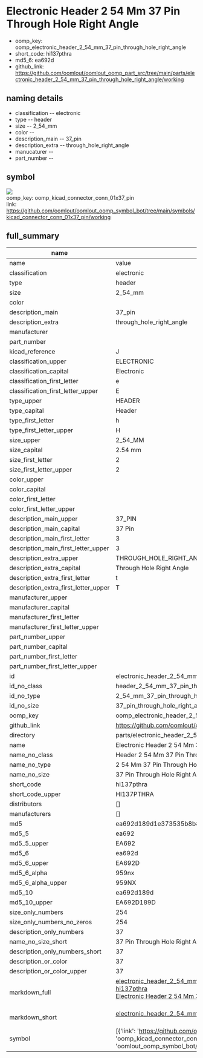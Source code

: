 # Electronic Header 2 54 Mm 37 Pin Through Hole Right Angle

  
* oomp_key: oomp_electronic_header_2_54_mm_37_pin_through_hole_right_angle 
* short_code: hi137pthra
* md5_6: ea692d  
* github_link: https://github.com/oomlout/oomlout_oomp_part_src/tree/main/parts/electronic_header_2_54_mm_37_pin_through_hole_right_angle/working  
## naming details
* classification -- electronic
* type -- header
* size -- 2_54_mm
* color -- 
* description_main -- 37_pin
* description_extra -- through_hole_right_angle
* manucaturer -- 
* part_number -- 



## symbol

![](symbol/{index}}/working/working_600.png)  
oomp_key: oomp_kicad_connector_conn_01x37_pin  
link: https://github.com/oomlout/oomlout_oomp_symbol_bot/tree/main/symbols/kicad_connector_conn_01x37_pin/working  


## full_summary
| name | value | 
| --- | --- | 
| name | value | 
| classification | electronic | 
| type | header | 
| size | 2_54_mm | 
| color |  | 
| description_main | 37_pin | 
| description_extra | through_hole_right_angle | 
| manufacturer |  | 
| part_number |  | 
| kicad_reference | J | 
| classification_upper | ELECTRONIC | 
| classification_capital | Electronic | 
| classification_first_letter | e | 
| classification_first_letter_upper | E | 
| type_upper | HEADER | 
| type_capital | Header | 
| type_first_letter | h | 
| type_first_letter_upper | H | 
| size_upper | 2_54_MM | 
| size_capital | 2.54 mm | 
| size_first_letter | 2 | 
| size_first_letter_upper | 2 | 
| color_upper |  | 
| color_capital |  | 
| color_first_letter |  | 
| color_first_letter_upper |  | 
| description_main_upper | 37_PIN | 
| description_main_capital | 37 Pin | 
| description_main_first_letter | 3 | 
| description_main_first_letter_upper | 3 | 
| description_extra_upper | THROUGH_HOLE_RIGHT_ANGLE | 
| description_extra_capital | Through Hole Right Angle | 
| description_extra_first_letter | t | 
| description_extra_first_letter_upper | T | 
| manufacturer_upper |  | 
| manufacturer_capital |  | 
| manufacturer_first_letter |  | 
| manufacturer_first_letter_upper |  | 
| part_number_upper |  | 
| part_number_capital |  | 
| part_number_first_letter |  | 
| part_number_first_letter_upper |  | 
| id | electronic_header_2_54_mm_37_pin_through_hole_right_angle | 
| id_no_class | header_2_54_mm_37_pin_through_hole_right_angle | 
| id_no_type | 2_54_mm_37_pin_through_hole_right_angle | 
| id_no_size | 37_pin_through_hole_right_angle | 
| oomp_key | oomp_electronic_header_2_54_mm_37_pin_through_hole_right_angle | 
| github_link | https://github.com/oomlout/oomlout_oomp_part_src/tree/main/parts/electronic_header_2_54_mm_37_pin_through_hole_right_angle/working | 
| directory | parts/electronic_header_2_54_mm_37_pin_through_hole_right_angle | 
| name | Electronic Header 2 54 Mm 37 Pin Through Hole Right Angle | 
| name_no_class | Header 2 54 Mm 37 Pin Through Hole Right Angle | 
| name_no_type | 2 54 Mm 37 Pin Through Hole Right Angle | 
| name_no_size | 37 Pin Through Hole Right Angle | 
| short_code | hi137pthra | 
| short_code_upper | HI137PTHRA | 
| distributors | [] | 
| manufacturers | [] | 
| md5 | ea692d189d1e373535b8b85f024654b7 | 
| md5_5 | ea692 | 
| md5_5_upper | EA692 | 
| md5_6 | ea692d | 
| md5_6_upper | EA692D | 
| md5_6_alpha | 959nx | 
| md5_6_alpha_upper | 959NX | 
| md5_10 | ea692d189d | 
| md5_10_upper | EA692D189D | 
| size_only_numbers | 254 | 
| size_only_numbers_no_zeros | 254 | 
| description_only_numbers | 37 | 
| name_no_size_short | 37 Pin Through Hole Right Angle | 
| description_only_numbers_short | 37 | 
| description_or_color | 37 | 
| description_or_color_upper | 37 | 
| markdown_full | [electronic_header_2_54_mm_37_pin_through_hole_right_angle](https://github.com/oomlout/oomlout_oomp_part_src/tree/main/parts/electronic_header_2_54_mm_37_pin_through_hole_right_angle/working)<br>[hi137pthra](https://github.com/oomlout/oomlout_oomp_part_src/tree/main/parts/electronic_header_2_54_mm_37_pin_through_hole_right_angle/working)<br>[Electronic Header 2 54 Mm 37 Pin Through Hole Right Angle](https://github.com/oomlout/oomlout_oomp_part_src/tree/main/parts/electronic_header_2_54_mm_37_pin_through_hole_right_angle/working)<br><br> | 
| markdown_short | [electronic_header_2_54_mm_37_pin_through_hole_right_angle](https://github.com/oomlout/oomlout_oomp_part_src/tree/main/parts/electronic_header_2_54_mm_37_pin_through_hole_right_angle/working)<br><br> | 
| symbol | [{'link': 'https://github.com/oomlout/oomlout_oomp_symbol_bot/tree/main/symbols/kicad_connector_conn_01x37_pin', 'oomp_key': 'oomp_kicad_connector_conn_01x37_pin', 'directory': 'oomlout_oomp_symbol_bot/symbols/kicad_connector_conn_01x37_pin//working/working.kicad_sym', 'index': 0}] | 

